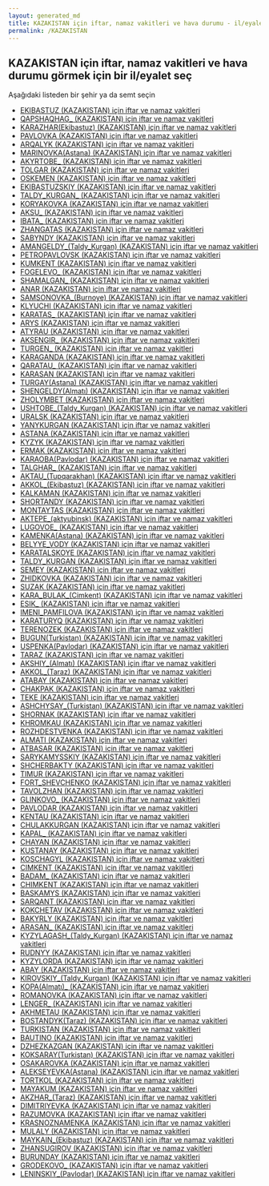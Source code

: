 ```yaml
---
layout: generated_md
title: KAZAKISTAN için iftar, namaz vakitleri ve hava durumu - il/eyalet seç
permalink: /KAZAKISTAN
---
```


## KAZAKISTAN için iftar, namaz vakitleri ve hava durumu  görmek için bir il/eyalet seç

Aşağıdaki listeden bir şehir ya da semt seçin

* [EKIBASTUZ (KAZAKISTAN) için iftar ve namaz vakitleri](/KAZAKISTAN/EKIBASTUZ)
* [QAPSHAQHAG_ (KAZAKISTAN) için iftar ve namaz vakitleri](/KAZAKISTAN/QAPSHAQHAG_)
* [KARAZHAR(Ekibastuz) (KAZAKISTAN) için iftar ve namaz vakitleri](/KAZAKISTAN/KARAZHAR(Ekibastuz))
* [PAVLOVKA (KAZAKISTAN) için iftar ve namaz vakitleri](/KAZAKISTAN/PAVLOVKA)
* [ARQALYK (KAZAKISTAN) için iftar ve namaz vakitleri](/KAZAKISTAN/ARQALYK)
* [MARINOVKA(Astana) (KAZAKISTAN) için iftar ve namaz vakitleri](/KAZAKISTAN/MARINOVKA(Astana))
* [AKYRTOBE_ (KAZAKISTAN) için iftar ve namaz vakitleri](/KAZAKISTAN/AKYRTOBE_)
* [TOLGAR (KAZAKISTAN) için iftar ve namaz vakitleri](/KAZAKISTAN/TOLGAR)
* [OSKEMEN (KAZAKISTAN) için iftar ve namaz vakitleri](/KAZAKISTAN/OSKEMEN)
* [EKIBASTUZSKIY (KAZAKISTAN) için iftar ve namaz vakitleri](/KAZAKISTAN/EKIBASTUZSKIY)
* [TALDY_KURGAN_ (KAZAKISTAN) için iftar ve namaz vakitleri](/KAZAKISTAN/TALDY_KURGAN_)
* [KORYAKOVKA (KAZAKISTAN) için iftar ve namaz vakitleri](/KAZAKISTAN/KORYAKOVKA)
* [AKSU_ (KAZAKISTAN) için iftar ve namaz vakitleri](/KAZAKISTAN/AKSU_)
* [IBATA_ (KAZAKISTAN) için iftar ve namaz vakitleri](/KAZAKISTAN/IBATA_)
* [ZHANGATAS (KAZAKISTAN) için iftar ve namaz vakitleri](/KAZAKISTAN/ZHANGATAS)
* [SABYNDY (KAZAKISTAN) için iftar ve namaz vakitleri](/KAZAKISTAN/SABYNDY)
* [AMANGELDY_(Taldy_Kurgan) (KAZAKISTAN) için iftar ve namaz vakitleri](/KAZAKISTAN/AMANGELDY_(Taldy_Kurgan))
* [PETROPAVLOVSK (KAZAKISTAN) için iftar ve namaz vakitleri](/KAZAKISTAN/PETROPAVLOVSK)
* [KUMKENT (KAZAKISTAN) için iftar ve namaz vakitleri](/KAZAKISTAN/KUMKENT)
* [FOGELEVO_ (KAZAKISTAN) için iftar ve namaz vakitleri](/KAZAKISTAN/FOGELEVO_)
* [SHAMALGAN_ (KAZAKISTAN) için iftar ve namaz vakitleri](/KAZAKISTAN/SHAMALGAN_)
* [ANAR (KAZAKISTAN) için iftar ve namaz vakitleri](/KAZAKISTAN/ANAR)
* [SAMSONOVKA_(Burnoye) (KAZAKISTAN) için iftar ve namaz vakitleri](/KAZAKISTAN/SAMSONOVKA_(Burnoye))
* [KLYUCHI (KAZAKISTAN) için iftar ve namaz vakitleri](/KAZAKISTAN/KLYUCHI)
* [KARATAS_ (KAZAKISTAN) için iftar ve namaz vakitleri](/KAZAKISTAN/KARATAS_)
* [ARYS (KAZAKISTAN) için iftar ve namaz vakitleri](/KAZAKISTAN/ARYS)
* [ATYRAU (KAZAKISTAN) için iftar ve namaz vakitleri](/KAZAKISTAN/ATYRAU)
* [AKSENGIR_ (KAZAKISTAN) için iftar ve namaz vakitleri](/KAZAKISTAN/AKSENGIR_)
* [TURGEN_ (KAZAKISTAN) için iftar ve namaz vakitleri](/KAZAKISTAN/TURGEN_)
* [KARAGANDA (KAZAKISTAN) için iftar ve namaz vakitleri](/KAZAKISTAN/KARAGANDA)
* [QARATAU_ (KAZAKISTAN) için iftar ve namaz vakitleri](/KAZAKISTAN/QARATAU_)
* [KARASAN (KAZAKISTAN) için iftar ve namaz vakitleri](/KAZAKISTAN/KARASAN)
* [TURGAY(Astana) (KAZAKISTAN) için iftar ve namaz vakitleri](/KAZAKISTAN/TURGAY(Astana))
* [SHENGELDY(Almatı) (KAZAKISTAN) için iftar ve namaz vakitleri](/KAZAKISTAN/SHENGELDY(Almatı))
* [ZHOLYMBET (KAZAKISTAN) için iftar ve namaz vakitleri](/KAZAKISTAN/ZHOLYMBET)
* [USHTOBE_(Taldy_Kurgan) (KAZAKISTAN) için iftar ve namaz vakitleri](/KAZAKISTAN/USHTOBE_(Taldy_Kurgan))
* [URALSK (KAZAKISTAN) için iftar ve namaz vakitleri](/KAZAKISTAN/URALSK)
* [YANYKURGAN (KAZAKISTAN) için iftar ve namaz vakitleri](/KAZAKISTAN/YANYKURGAN)
* [ASTANA (KAZAKISTAN) için iftar ve namaz vakitleri](/KAZAKISTAN/ASTANA)
* [KYZYK (KAZAKISTAN) için iftar ve namaz vakitleri](/KAZAKISTAN/KYZYK)
* [ERMAK (KAZAKISTAN) için iftar ve namaz vakitleri](/KAZAKISTAN/ERMAK)
* [KARAOBA(Pavlodar) (KAZAKISTAN) için iftar ve namaz vakitleri](/KAZAKISTAN/KARAOBA(Pavlodar))
* [TALGHAR_ (KAZAKISTAN) için iftar ve namaz vakitleri](/KAZAKISTAN/TALGHAR_)
* [AKTAU_(Tupqarakhan) (KAZAKISTAN) için iftar ve namaz vakitleri](/KAZAKISTAN/AKTAU_(Tupqarakhan))
* [AKKOL_(Ekibastuz) (KAZAKISTAN) için iftar ve namaz vakitleri](/KAZAKISTAN/AKKOL_(Ekibastuz))
* [KALKAMAN (KAZAKISTAN) için iftar ve namaz vakitleri](/KAZAKISTAN/KALKAMAN)
* [SHORTANDY (KAZAKISTAN) için iftar ve namaz vakitleri](/KAZAKISTAN/SHORTANDY)
* [MONTAYTAS (KAZAKISTAN) için iftar ve namaz vakitleri](/KAZAKISTAN/MONTAYTAS)
* [AKTEPE_(aktyubinsk) (KAZAKISTAN) için iftar ve namaz vakitleri](/KAZAKISTAN/AKTEPE_(aktyubinsk))
* [LUGOVOE_ (KAZAKISTAN) için iftar ve namaz vakitleri](/KAZAKISTAN/LUGOVOE_)
* [KAMENKA(Astana) (KAZAKISTAN) için iftar ve namaz vakitleri](/KAZAKISTAN/KAMENKA(Astana))
* [BELYYE_VODY (KAZAKISTAN) için iftar ve namaz vakitleri](/KAZAKISTAN/BELYYE_VODY)
* [KARATALSKOYE (KAZAKISTAN) için iftar ve namaz vakitleri](/KAZAKISTAN/KARATALSKOYE)
* [TALDY_KURGAN (KAZAKISTAN) için iftar ve namaz vakitleri](/KAZAKISTAN/TALDY_KURGAN)
* [SEMEY (KAZAKISTAN) için iftar ve namaz vakitleri](/KAZAKISTAN/SEMEY)
* [ZHIDKOVKA (KAZAKISTAN) için iftar ve namaz vakitleri](/KAZAKISTAN/ZHIDKOVKA)
* [SUZAK (KAZAKISTAN) için iftar ve namaz vakitleri](/KAZAKISTAN/SUZAK)
* [KARA_BULAK_(Cimkent) (KAZAKISTAN) için iftar ve namaz vakitleri](/KAZAKISTAN/KARA_BULAK_(Cimkent))
* [ESIK_ (KAZAKISTAN) için iftar ve namaz vakitleri](/KAZAKISTAN/ESIK_)
* [IMENI_PAMFILOVA (KAZAKISTAN) için iftar ve namaz vakitleri](/KAZAKISTAN/IMENI_PAMFILOVA)
* [KARATURYQ (KAZAKISTAN) için iftar ve namaz vakitleri](/KAZAKISTAN/KARATURYQ)
* [TERENOZEK (KAZAKISTAN) için iftar ve namaz vakitleri](/KAZAKISTAN/TERENOZEK)
* [BUGUN(Turkistan) (KAZAKISTAN) için iftar ve namaz vakitleri](/KAZAKISTAN/BUGUN(Turkistan))
* [USPENKA(Pavlodar) (KAZAKISTAN) için iftar ve namaz vakitleri](/KAZAKISTAN/USPENKA(Pavlodar))
* [TARAZ (KAZAKISTAN) için iftar ve namaz vakitleri](/KAZAKISTAN/TARAZ)
* [AKSHIY_(Almatı) (KAZAKISTAN) için iftar ve namaz vakitleri](/KAZAKISTAN/AKSHIY_(Almatı))
* [AKKOL_(Taraz) (KAZAKISTAN) için iftar ve namaz vakitleri](/KAZAKISTAN/AKKOL_(Taraz))
* [ATABAY (KAZAKISTAN) için iftar ve namaz vakitleri](/KAZAKISTAN/ATABAY)
* [CHAKPAK (KAZAKISTAN) için iftar ve namaz vakitleri](/KAZAKISTAN/CHAKPAK)
* [TEKE (KAZAKISTAN) için iftar ve namaz vakitleri](/KAZAKISTAN/TEKE)
* [ASHCHYSAY_(Turkistan) (KAZAKISTAN) için iftar ve namaz vakitleri](/KAZAKISTAN/ASHCHYSAY_(Turkistan))
* [SHORNAK (KAZAKISTAN) için iftar ve namaz vakitleri](/KAZAKISTAN/SHORNAK)
* [KHROMKAU (KAZAKISTAN) için iftar ve namaz vakitleri](/KAZAKISTAN/KHROMKAU)
* [ROZHDESTVENKA (KAZAKISTAN) için iftar ve namaz vakitleri](/KAZAKISTAN/ROZHDESTVENKA)
* [ALMATI (KAZAKISTAN) için iftar ve namaz vakitleri](/KAZAKISTAN/ALMATI)
* [ATBASAR (KAZAKISTAN) için iftar ve namaz vakitleri](/KAZAKISTAN/ATBASAR)
* [SARYKAMYSSKIY (KAZAKISTAN) için iftar ve namaz vakitleri](/KAZAKISTAN/SARYKAMYSSKIY)
* [SHCHERBAKTY (KAZAKISTAN) için iftar ve namaz vakitleri](/KAZAKISTAN/SHCHERBAKTY)
* [TIMUR (KAZAKISTAN) için iftar ve namaz vakitleri](/KAZAKISTAN/TIMUR)
* [FORT_SHEVCHENKO (KAZAKISTAN) için iftar ve namaz vakitleri](/KAZAKISTAN/FORT_SHEVCHENKO)
* [TAVOLZHAN (KAZAKISTAN) için iftar ve namaz vakitleri](/KAZAKISTAN/TAVOLZHAN)
* [GLINKOVO_ (KAZAKISTAN) için iftar ve namaz vakitleri](/KAZAKISTAN/GLINKOVO_)
* [PAVLODAR (KAZAKISTAN) için iftar ve namaz vakitleri](/KAZAKISTAN/PAVLODAR)
* [KENTAU (KAZAKISTAN) için iftar ve namaz vakitleri](/KAZAKISTAN/KENTAU)
* [CHULAKKURGAN (KAZAKISTAN) için iftar ve namaz vakitleri](/KAZAKISTAN/CHULAKKURGAN)
* [KAPAL_ (KAZAKISTAN) için iftar ve namaz vakitleri](/KAZAKISTAN/KAPAL_)
* [CHAYAN (KAZAKISTAN) için iftar ve namaz vakitleri](/KAZAKISTAN/CHAYAN)
* [KUSTANAY (KAZAKISTAN) için iftar ve namaz vakitleri](/KAZAKISTAN/KUSTANAY)
* [KOSCHAGYL (KAZAKISTAN) için iftar ve namaz vakitleri](/KAZAKISTAN/KOSCHAGYL)
* [CIMKENT (KAZAKISTAN) için iftar ve namaz vakitleri](/KAZAKISTAN/CIMKENT)
* [BADAM_ (KAZAKISTAN) için iftar ve namaz vakitleri](/KAZAKISTAN/BADAM_)
* [CHIMKENT (KAZAKISTAN) için iftar ve namaz vakitleri](/KAZAKISTAN/CHIMKENT)
* [BASKAMYS (KAZAKISTAN) için iftar ve namaz vakitleri](/KAZAKISTAN/BASKAMYS)
* [SARQANT (KAZAKISTAN) için iftar ve namaz vakitleri](/KAZAKISTAN/SARQANT)
* [KOKCHETAV (KAZAKISTAN) için iftar ve namaz vakitleri](/KAZAKISTAN/KOKCHETAV)
* [BAKYRLY (KAZAKISTAN) için iftar ve namaz vakitleri](/KAZAKISTAN/BAKYRLY)
* [ARASAN_ (KAZAKISTAN) için iftar ve namaz vakitleri](/KAZAKISTAN/ARASAN_)
* [KYZYLAGASH_(Taldy_Kurgan) (KAZAKISTAN) için iftar ve namaz vakitleri](/KAZAKISTAN/KYZYLAGASH_(Taldy_Kurgan))
* [RUDNYY (KAZAKISTAN) için iftar ve namaz vakitleri](/KAZAKISTAN/RUDNYY)
* [KYZYLORDA (KAZAKISTAN) için iftar ve namaz vakitleri](/KAZAKISTAN/KYZYLORDA)
* [ABAY (KAZAKISTAN) için iftar ve namaz vakitleri](/KAZAKISTAN/ABAY)
* [KIROVSKIY_(Taldy_Kurgan) (KAZAKISTAN) için iftar ve namaz vakitleri](/KAZAKISTAN/KIROVSKIY_(Taldy_Kurgan))
* [KOPA(Almatı)_ (KAZAKISTAN) için iftar ve namaz vakitleri](/KAZAKISTAN/KOPA(Almatı)_)
* [ROMANOVKA (KAZAKISTAN) için iftar ve namaz vakitleri](/KAZAKISTAN/ROMANOVKA)
* [LENGER_ (KAZAKISTAN) için iftar ve namaz vakitleri](/KAZAKISTAN/LENGER_)
* [AKHMETAU (KAZAKISTAN) için iftar ve namaz vakitleri](/KAZAKISTAN/AKHMETAU)
* [BOSTANDYK(Taraz) (KAZAKISTAN) için iftar ve namaz vakitleri](/KAZAKISTAN/BOSTANDYK(Taraz))
* [TURKISTAN (KAZAKISTAN) için iftar ve namaz vakitleri](/KAZAKISTAN/TURKISTAN)
* [BAUTINO (KAZAKISTAN) için iftar ve namaz vakitleri](/KAZAKISTAN/BAUTINO)
* [DZHEZKAZGAN (KAZAKISTAN) için iftar ve namaz vakitleri](/KAZAKISTAN/DZHEZKAZGAN)
* [KOKSARAY(Turkistan) (KAZAKISTAN) için iftar ve namaz vakitleri](/KAZAKISTAN/KOKSARAY(Turkistan))
* [OSAKAROVKA (KAZAKISTAN) için iftar ve namaz vakitleri](/KAZAKISTAN/OSAKAROVKA)
* [ALEKSEYEVKA(Astana) (KAZAKISTAN) için iftar ve namaz vakitleri](/KAZAKISTAN/ALEKSEYEVKA(Astana))
* [TORTKOL (KAZAKISTAN) için iftar ve namaz vakitleri](/KAZAKISTAN/TORTKOL)
* [MAYAKUM (KAZAKISTAN) için iftar ve namaz vakitleri](/KAZAKISTAN/MAYAKUM)
* [AKZHAR_(Taraz) (KAZAKISTAN) için iftar ve namaz vakitleri](/KAZAKISTAN/AKZHAR_(Taraz))
* [DIMITRIYEVKA (KAZAKISTAN) için iftar ve namaz vakitleri](/KAZAKISTAN/DIMITRIYEVKA)
* [RAZUMOVKA (KAZAKISTAN) için iftar ve namaz vakitleri](/KAZAKISTAN/RAZUMOVKA)
* [KRASNOZNAMENKA (KAZAKISTAN) için iftar ve namaz vakitleri](/KAZAKISTAN/KRASNOZNAMENKA)
* [MULALY (KAZAKISTAN) için iftar ve namaz vakitleri](/KAZAKISTAN/MULALY)
* [MAYKAIN_(Ekibastuz) (KAZAKISTAN) için iftar ve namaz vakitleri](/KAZAKISTAN/MAYKAIN_(Ekibastuz))
* [ZHANSUGIROV (KAZAKISTAN) için iftar ve namaz vakitleri](/KAZAKISTAN/ZHANSUGIROV)
* [BURUNDAY (KAZAKISTAN) için iftar ve namaz vakitleri](/KAZAKISTAN/BURUNDAY)
* [GRODEKOVO_ (KAZAKISTAN) için iftar ve namaz vakitleri](/KAZAKISTAN/GRODEKOVO_)
* [LENINSKIY_(Pavlodar) (KAZAKISTAN) için iftar ve namaz vakitleri](/KAZAKISTAN/LENINSKIY_(Pavlodar))
